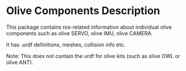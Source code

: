 # Olive Components Description

This package contains ros-related information about individual olive components such as olive SERVO, olive IMU, olive CAMERA.

It has .urdf definitions, meshes, collision info etc.

Note: This does not contain the urdf for olive kits (such as olive OWL or olive ANT).